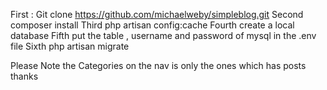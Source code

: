 First : Git clone https://github.com/michaelweby/simpleblog.git
Second composer install
Third php artisan config:cache
Fourth create a local database
Fifth put the table , username and password of mysql in the .env file
Sixth php artisan migrate

Please Note the Categories on the nav is only the ones which has posts
thanks
